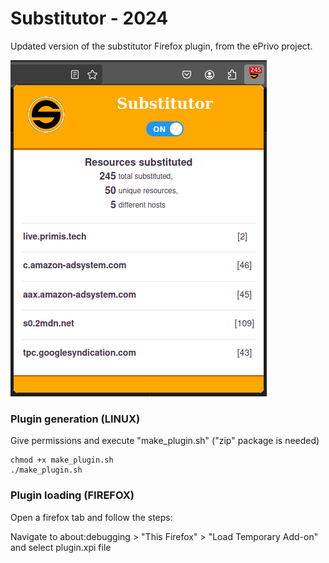 # Substitutor - 2024

Updated version of the substitutor Firefox plugin, from the ePrivo project.

![Substitutor Popup](images/substitutor_popup.png)

### Plugin generation (LINUX)

Give permissions and execute "make_plugin.sh" ("zip" package is needed)

```
chmod +x make_plugin.sh
./make_plugin.sh
```

### Plugin loading (FIREFOX)

Open a firefox tab and follow the steps:

Navigate to about:debugging > "This Firefox" > "Load Temporary Add-on" and select plugin.xpi file
